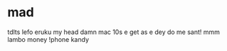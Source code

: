 # mad
tdlts
lefo
eruku
my head
damn
mac 10s
e get as e dey do me
sant!
mmm
lambo
money
!phone
kandy
